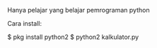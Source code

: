 Hanya pelajar yang belajar pemrograman python

Cara install:

$ pkg install python2
$ python2 kalkulator.py
